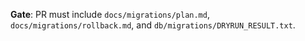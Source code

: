 **Gate**: PR must include `docs/migrations/plan.md`, `docs/migrations/rollback.md`, and `db/migrations/DRYRUN_RESULT.txt`.